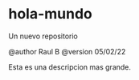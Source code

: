 # hola-mundo
Un nuevo repositorio


@author Raul B
@version 05/02/22


Esta es una descripcion mas grande.
